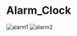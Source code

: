 # Alarm_Clock
![alarm1](https://github.com/191251149akashnandi/Alarm_Clock/assets/70074173/ae80e576-af06-4f79-8e65-8c5606dfc373)
![alarm2](https://github.com/191251149akashnandi/Alarm_Clock/assets/70074173/3f61c7c6-fad3-418a-8936-f3973f52772f)
